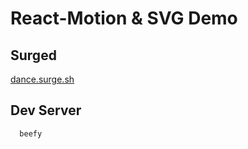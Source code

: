 # React-Motion & SVG Demo

## Surged
[dance.surge.sh](http://dance.surge.sh)

## Dev Server

```
  beefy
```
